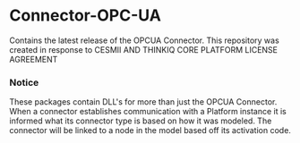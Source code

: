 # Connector-OPC-UA
Contains the latest release of the OPCUA Connector. This repository was created in response to CESMII AND THINKIQ CORE PLATFORM LICENSE AGREEMENT

### Notice
These packages contain DLL's for more than just the OPCUA Connector. When a connector establishes communication with a Platform instance it is informed what its connector type is based on how it was modeled. The connector will be linked to a node in the model based off its activation code.
